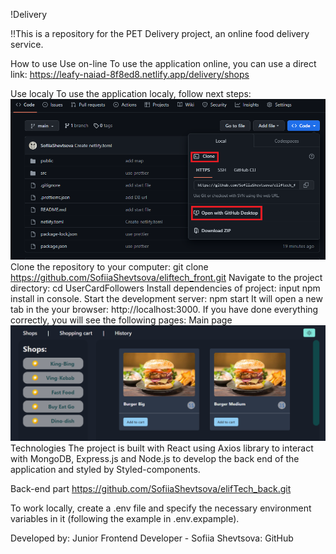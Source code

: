 !Delivery

!!This is a repository for the PET Delivery project, an online food delivery service.

How to use
Use on-line
To use the application online, you can use a direct link: https://leafy-naiad-8f8ed8.netlify.app/delivery/shops


Use localy
To use the application localy, follow next steps:
![Image alt](/src/images/Screenshot_1.png)
Clone the repository to your computer: git clone https://github.com/SofiiaShevtsova/eliftech_front.git
Navigate to the project directory: cd UserCardFollowers
Install dependencies of project: input npm install in console.
Start the development server: npm start
It will open a new tab in the your browser: http://localhost:3000.
If you have done everything correctly, you will see the following pages:
Main page
![Image alt](/src/images/Screenshot_2.png)
Technologies
The project is built with React using Axios library to interact with MongoDB, Express.js and Node.js to develop the back end of the application and styled by Styled-components.

Back-end part
https://github.com/SofiiaShevtsova/elifTech_back.git

To work locally, create a .env file and specify the necessary environment variables in it (following the example in .env.expample).

Developed by:
Junior Frontend Developer - Sofiia Shevtsova: GitHub